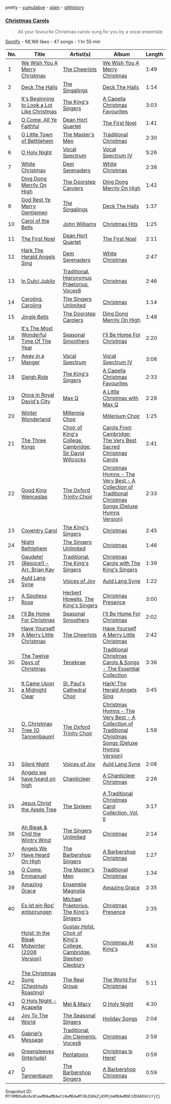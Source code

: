 pretty - [cumulative](/playlists/cumulative/37i9dQZF1DX4jxmdWGk453.md) - [plain](/playlists/plain/37i9dQZF1DX4jxmdWGk453) - [githistory](https://github.githistory.xyz/mackorone/spotify-playlist-archive/blob/main/playlists/plain/37i9dQZF1DX4jxmdWGk453)

### [Christmas Carols](https://open.spotify.com/playlist/37i9dQZF1DX4jxmdWGk453)

> All your favourite Christmas carols sung for you by a vocal ensemble.

[Spotify](https://open.spotify.com/user/spotify) - 98,166 likes - 47 songs - 1 hr 55 min

| No. | Title | Artist(s) | Album | Length |
|---|---|---|---|---|
| 1 | [We Wish You A Merry Christmas](https://open.spotify.com/track/64LKCeijm5ydFSO62qJnUp) | [The Cheerlots](https://open.spotify.com/artist/3kfyIzUTGqonAHgFFbAarY) | [We Wish You A Merry Christmas](https://open.spotify.com/album/6KjjXdtTCIZAy28qykBqyj) | 1:49 |
| 2 | [Deck The Halls](https://open.spotify.com/track/1DTBjVx4q0UTFbLsxegYeq) | [The Singalings](https://open.spotify.com/artist/0hlpR1fY7s9T6D0irIl3t9) | [Deck The Halls](https://open.spotify.com/album/0tyZZuSAFjQeBMWNUp1oTu) | 1:14 |
| 3 | [It's Beginning to Look a Lot Like Christmas](https://open.spotify.com/track/5tW5DvpRNhYGLVvqJkMFLI) | [The King's Singers](https://open.spotify.com/artist/5lR7yDVN4z9kahOiUSlMhe) | [A Capella Christmas Favourites](https://open.spotify.com/album/4PUNlc0snMF3Bqa8NeWLRk) | 3:03 |
| 4 | [O Come, All Ye Faithful](https://open.spotify.com/track/0v0sjJiYPnin0SCu7t6d3b) | [Dean Hort Quartet](https://open.spotify.com/artist/1C5rovJ0DxYtVAsEWQIQfj) | [The First Noel](https://open.spotify.com/album/5mvwUwNxgqw3NrHCfWr0tp) | 1:41 |
| 5 | [O Little Town of Bethlehem](https://open.spotify.com/track/08aT39SeUbhpGAhXQC94Qu) | [The Master's Men](https://open.spotify.com/artist/3uaKcB7uDejFLUSGYxs5bM) | [Traditional Christmas](https://open.spotify.com/album/5K5lN54zQk4TLtVEnXuYjF) | 2:30 |
| 6 | [O Holy Night](https://open.spotify.com/track/11L4qicJIXU1fFok7jrbhg) | [Vocal Spectrum](https://open.spotify.com/artist/20nWuvMfCct9xv73hRYO7O) | [Vocal Spectrum IV](https://open.spotify.com/album/0E21cs5wAEjqUINJtaJPKn) | 5:26 |
| 7 | [White Christmas](https://open.spotify.com/track/4QtlzS8gUPjcKaLTtHSSXO) | [Dem Serenaders](https://open.spotify.com/artist/51qhTwyB1RXpyfeJFGo9Pf) | [White Christmas](https://open.spotify.com/album/52gytnvgIzhZOeaRbOMqbx) | 2:38 |
| 8 | [Ding Dong Merrily On High](https://open.spotify.com/track/6uxtsYeGygwrhmobg96Hkq) | [The Doorstep Carolers](https://open.spotify.com/artist/4Y2CAf3w4WZ81gIXWJbxrF) | [Ding Dong Merrily On High](https://open.spotify.com/album/6lGpdC69lL8JtJXaQUxOBk) | 1:42 |
| 9 | [God Rest Ye Merry Gentlemen](https://open.spotify.com/track/1Vo6iMsQECNmLbuayuLTe9) | [The Singalings](https://open.spotify.com/artist/0hlpR1fY7s9T6D0irIl3t9) | [Deck The Halls](https://open.spotify.com/album/0tyZZuSAFjQeBMWNUp1oTu) | 1:37 |
| 10 | [Carol of the Bells](https://open.spotify.com/track/0oEBvSzYp0aS7Obdus1RGm) | [John Williams](https://open.spotify.com/artist/3dRfiJ2650SZu6GbydcHNb) | [Christmas Hits](https://open.spotify.com/album/2ojsnLAKwDMT0k3sU0ur0x) | 1:25 |
| 11 | [The First Noel](https://open.spotify.com/track/2q3NNQqn8DaehA2M0qyKHT) | [Dean Hort Quartet](https://open.spotify.com/artist/1C5rovJ0DxYtVAsEWQIQfj) | [The First Noel](https://open.spotify.com/album/5mvwUwNxgqw3NrHCfWr0tp) | 2:11 |
| 12 | [Hark The Herald Angels Sing](https://open.spotify.com/track/11DnrwrDAEiHP7NSh3ZKeL) | [Dem Serenaders](https://open.spotify.com/artist/51qhTwyB1RXpyfeJFGo9Pf) | [White Christmas](https://open.spotify.com/album/52gytnvgIzhZOeaRbOMqbx) | 2:47 |
| 13 | [In Dulci Jubilo](https://open.spotify.com/track/1VaSpQqQzZqcZd7jmTPujm) | [Traditional](https://open.spotify.com/artist/1U5zgr455OGyIkLNXvDdrf), [Hieronymus Praetorius](https://open.spotify.com/artist/0qhXxhrdfb30pOHmuDynuB), [Voces8](https://open.spotify.com/artist/32nW8kGbs65y8CSlIvREuc) | [Christmas](https://open.spotify.com/album/2aIQA8i1ajdEOdHKKiISp4) | 2:46 |
| 14 | [Caroling, Caroling](https://open.spotify.com/track/4nw3U7GXcJrkK090vniuTp) | [The Singers Unlimited](https://open.spotify.com/artist/3RsROIs1zuuC3lwIdhJ0if) | [Christmas](https://open.spotify.com/album/6oRVPUG1H8dm915S12d5PP) | 1:14 |
| 15 | [Jingle Bells](https://open.spotify.com/track/1t75I28JVFBPJ8Zzc15kbY) | [The Doorstep Carolers](https://open.spotify.com/artist/4Y2CAf3w4WZ81gIXWJbxrF) | [Ding Dong Merrily On High](https://open.spotify.com/album/6lGpdC69lL8JtJXaQUxOBk) | 1:48 |
| 16 | [It's The Most Wonderful Time Of The Year](https://open.spotify.com/track/666PAGBm6Qc5nXrIiYCyYH) | [Seasonal Smoothers](https://open.spotify.com/artist/02IYD7NORepp82HZMGvo0z) | [I'll Be Home For Christmas](https://open.spotify.com/album/5ml3IWHPa2eim1Gy6AxyG3) | 2:20 |
| 17 | [Away in a Manger](https://open.spotify.com/track/4MzxDz2ZfG0cDgVvpQoCo8) | [Vocal Spectrum](https://open.spotify.com/artist/20nWuvMfCct9xv73hRYO7O) | [Vocal Spectrum IV](https://open.spotify.com/album/0E21cs5wAEjqUINJtaJPKn) | 3:08 |
| 18 | [Sleigh Ride](https://open.spotify.com/track/37BPychMbzTDxPrXJvYNZy) | [The King's Singers](https://open.spotify.com/artist/5lR7yDVN4z9kahOiUSlMhe) | [A Capella Christmas Favourites](https://open.spotify.com/album/4PUNlc0snMF3Bqa8NeWLRk) | 2:33 |
| 19 | [Once in Royal David's City](https://open.spotify.com/track/5OS20K9GSq5BmD8VVQx1cw) | [Max Q](https://open.spotify.com/artist/7kVEBxCLB5kx4N67nkHe8t) | [A Little Christmas with Max Q](https://open.spotify.com/album/4NPHVSL6GKwBF357X4rWJ3) | 2:28 |
| 20 | [Winter Wonderland](https://open.spotify.com/track/03hoxhb9QTw2jMyxlC05fM) | [Millennia Choir](https://open.spotify.com/artist/0DYyjQ07NlZcMysO4UEN9R) | [Millenium Choir](https://open.spotify.com/album/08RVRU04laKLl3Lw3SNI3f) | 1:25 |
| 21 | [The Three Kings](https://open.spotify.com/track/6bhFHkgnEmOIVGFFOdvzqF) | [Choir of King's College, Cambridge](https://open.spotify.com/artist/0f3PsS9IQ6whvNMFFKnpjl), [Sir David Willcocks](https://open.spotify.com/artist/3adMGKhs0hyGuTVpe7hnqC) | [Carols From Cambridge: The Very Best Sacred Christmas Carols](https://open.spotify.com/album/0J5mxoyU8lNsqPmepDLvmu) | 2:41 |
| 22 | [Good King Wenceslas](https://open.spotify.com/track/7bVCSdxKp3KXF2JKYvyxyu) | [The Oxford Trinity Choir](https://open.spotify.com/artist/3r3EF4IUivV9v7HYln1YzB) | [Christmas Hymns \- The Very Best \- A Collection of Traditional Christmas Songs \(Deluxe Hymns Version\)](https://open.spotify.com/album/0AHs8EwSL5VTHEEeMIgRAk) | 2:33 |
| 23 | [Coventry Carol](https://open.spotify.com/track/6iH1hoWKx05YrcQCdRyKy5) | [The King's Singers](https://open.spotify.com/artist/5lR7yDVN4z9kahOiUSlMhe) | [Christmas](https://open.spotify.com/album/15qZMxWCRTbHwKss2qdyPy) | 2:45 |
| 24 | [Night Bethlehem](https://open.spotify.com/track/3tm6QsjRX7Zv52aWeRUyS7) | [The Singers Unlimited](https://open.spotify.com/artist/3RsROIs1zuuC3lwIdhJ0if) | [Christmas](https://open.spotify.com/album/6oRVPUG1H8dm915S12d5PP) | 1:46 |
| 25 | [Gaudete! \(Rejoice!\) \- Arr\. Brian Kay](https://open.spotify.com/track/6SsNhymnlwsdS5MQRhiZal) | [Traditional](https://open.spotify.com/artist/1U5zgr455OGyIkLNXvDdrf), [The King's Singers](https://open.spotify.com/artist/5lR7yDVN4z9kahOiUSlMhe) | [Christmas Carols with The King's Singers](https://open.spotify.com/album/4a7m1G7BReF2HwxKIPD0Xk) | 1:39 |
| 26 | [Auld Lang Syne](https://open.spotify.com/track/53yOxDMXJzt78YH6WE8Tp9) | [Voices of Joy](https://open.spotify.com/artist/1qjsaKVUHUL768TUvVgs8l) | [Auld Lang Syne](https://open.spotify.com/album/3FN9LRHRBLlLM2uE2LpRJy) | 1:22 |
| 27 | [A Spotless Rose](https://open.spotify.com/track/3ePwHfQZXaHPPrChaYATZt) | [Herbert Howells](https://open.spotify.com/artist/0Artcj84fSLUN93JectewP), [The King's Singers](https://open.spotify.com/artist/5lR7yDVN4z9kahOiUSlMhe) | [Christmas Presence](https://open.spotify.com/album/1xGSHVD5al3Jh6KnCY3D4b) | 3:00 |
| 28 | [I'll Be Home For Christmas](https://open.spotify.com/track/4V5oho3T26HQ6VPAuh94gL) | [Seasonal Smoothers](https://open.spotify.com/artist/02IYD7NORepp82HZMGvo0z) | [I'll Be Home For Christmas](https://open.spotify.com/album/5ml3IWHPa2eim1Gy6AxyG3) | 2:02 |
| 29 | [Have Yourself A Merry Little Christmas](https://open.spotify.com/track/3qdAy59rXgtUvZTWvm6v8d) | [The Cheerlots](https://open.spotify.com/artist/3kfyIzUTGqonAHgFFbAarY) | [Have Yourself A Merry Little Christmas](https://open.spotify.com/album/4MlaAjpoPEOdigaO6rXYrg) | 2:42 |
| 30 | [The Twelve Days of Christmas](https://open.spotify.com/track/3AUIIqiM46wZTA7kxmeRPq) | [Tenebrae](https://open.spotify.com/artist/0vUnn6Eje2O5yxEj35touD) | [Traditional Christmas Carols & Songs \- The Essential Collection](https://open.spotify.com/album/2dxoNtDnzAQDMkyipJceIl) | 3:36 |
| 31 | [It Came Upon a Midnight Clear](https://open.spotify.com/track/15a0x2nKnbgKZ8KaiH4ny4) | [St\. Paul's Cathedral Choir](https://open.spotify.com/artist/4Psmt0Ic0BpoXNg5skm46Q) | [Hark! The Herald Angels Sing](https://open.spotify.com/album/3qnl7vvIjow4WCe2Bl9prX) | 3:45 |
| 32 | [O, Christmas Tree \(O Tannenbaum\)](https://open.spotify.com/track/2lyJrx5U3E7E6NeMFv2Kxz) | [The Oxford Trinity Choir](https://open.spotify.com/artist/3r3EF4IUivV9v7HYln1YzB) | [Christmas Hymns \- The Very Best \- A Collection of Traditional Christmas Songs \(Deluxe Hymns Version\)](https://open.spotify.com/album/0AHs8EwSL5VTHEEeMIgRAk) | 1:58 |
| 33 | [Silent Night](https://open.spotify.com/track/0uPVaufjRTytQ15pETZTDS) | [Voices of Joy](https://open.spotify.com/artist/1qjsaKVUHUL768TUvVgs8l) | [Auld Lang Syne](https://open.spotify.com/album/3FN9LRHRBLlLM2uE2LpRJy) | 2:08 |
| 34 | [Angels we have heard on high](https://open.spotify.com/track/5f7tR4cA7Zs9XdiO04B8NY) | [Chanticleer](https://open.spotify.com/artist/4p6DfIA6NnKmWeRgDJPLT0) | [A Chanticleer Christmas](https://open.spotify.com/album/5uUkH1mxB6ao9asc7LmmcK) | 2:26 |
| 35 | [Jesus Christ the Apple Tree](https://open.spotify.com/track/5HHtgGH5XwCfhjDo7I9EAo) | [The Sixteen](https://open.spotify.com/artist/5y9NnD1AZPcBVbDluRgiXS) | [A Traditional Christmas Carol Collection, Vol\. II](https://open.spotify.com/album/7gVtoqma3finMEnqIpDq5Y) | 3:17 |
| 36 | [Ah Bleak & Chill the Wintry Wind](https://open.spotify.com/track/1du4GUS4RpPKAf1KpRpqGY) | [The Singers Unlimited](https://open.spotify.com/artist/3RsROIs1zuuC3lwIdhJ0if) | [Christmas](https://open.spotify.com/album/6oRVPUG1H8dm915S12d5PP) | 2:14 |
| 37 | [Angels We Have Heard On High](https://open.spotify.com/track/6ZJkb880rS8K7vV7fF6G8K) | [The Barbershop Singers](https://open.spotify.com/artist/2ihbqMC5FLIURCSTBvsQed) | [A Barbershop Christmas](https://open.spotify.com/album/0sra8b07OvY3gfezNtToSf) | 1:27 |
| 38 | [O Come, Emmanuel](https://open.spotify.com/track/0qTC6qO2CjO3Iu14kcm3yz) | [The Master's Men](https://open.spotify.com/artist/3uaKcB7uDejFLUSGYxs5bM) | [Traditional Christmas](https://open.spotify.com/album/5K5lN54zQk4TLtVEnXuYjF) | 1:34 |
| 39 | [Amazing Grace](https://open.spotify.com/track/1L1GHbYBHbKLOVAzBhGMTX) | [Ensemble Magnolia](https://open.spotify.com/artist/0ZdxZ04WHp2xnjhGdvDPrQ) | [Amazing Grace](https://open.spotify.com/album/6bSmzuJBqGCfBrq6nxFfTB) | 2:35 |
| 40 | [Es ist ein Ros’ entsprungen](https://open.spotify.com/track/0r5JI9ZsG495DXCtnqYp9A) | [Michael Praetorius](https://open.spotify.com/artist/0OTPgUKkDp058dC3czXFM2), [The King's Singers](https://open.spotify.com/artist/5lR7yDVN4z9kahOiUSlMhe) | [Christmas Presence](https://open.spotify.com/album/1xGSHVD5al3Jh6KnCY3D4b) | 2:35 |
| 41 | [Holst: In the Bleak Midwinter \(2008 Version\)](https://open.spotify.com/track/73qlV0uB22V8FaBRJch9yj) | [Gustav Holst](https://open.spotify.com/artist/5B7uXBeLc2TkR5Jk23qKIZ), [Choir of King's College, Cambridge](https://open.spotify.com/artist/0f3PsS9IQ6whvNMFFKnpjl), [Stephen Cleobury](https://open.spotify.com/artist/0ugRf6ECGBFRCHlv9iG1No) | [Christmas At King's](https://open.spotify.com/album/4hjLcbcLZVJN7twx4sMaYe) | 4:50 |
| 42 | [The Christmas Song \(Chestnuts Roasting\)](https://open.spotify.com/track/50rROXBrkI47R1yd8uHPWy) | [The Real Group](https://open.spotify.com/artist/4EIXOUTnf8Gtbk2kq4LYNK) | [The World For Christmas](https://open.spotify.com/album/436UoH1iPqAScPS84usYOM) | 5:11 |
| 43 | [O Holy Night \- Acapella](https://open.spotify.com/track/4h3DVUQyLeA4g6RaCkGaD6) | [Mel & Macy](https://open.spotify.com/artist/332dMuxyefYaTqoo3k7oVk) | [O Holy Night](https://open.spotify.com/album/1hBZmVyxC8dHxPZpzL7Zwu) | 4:30 |
| 44 | [Joy To The World](https://open.spotify.com/track/6B02IyJebCQknVIIT9K3eL) | [The Seasonal Singers](https://open.spotify.com/artist/5WHHG2CE0jbiLXiQZPm2fO) | [Holiday Songs](https://open.spotify.com/album/0WsyaxYre2udKrLLppHVm8) | 2:04 |
| 45 | [Gabriel’s Message](https://open.spotify.com/track/0bz2vR4AH6vd6kYwkyZwaC) | [Traditional](https://open.spotify.com/artist/1U5zgr455OGyIkLNXvDdrf), [Jim Clements](https://open.spotify.com/artist/4M0hUqk2VcFExFiccHy10H), [Voces8](https://open.spotify.com/artist/32nW8kGbs65y8CSlIvREuc) | [Christmas](https://open.spotify.com/album/2aIQA8i1ajdEOdHKKiISp4) | 2:59 |
| 46 | [Greensleeves \(Interlude\)](https://open.spotify.com/track/2Qw29GIlHVTSi9qwhel6tp) | [Pentatonix](https://open.spotify.com/artist/26AHtbjWKiwYzsoGoUZq53) | [Christmas Is Here!](https://open.spotify.com/album/6thZNGX8hUVSjUrqJgPB9b) | 0:59 |
| 47 | [O Tannenbaum](https://open.spotify.com/track/1cU1C2UyM7Os13XKI8SQPz) | [The Barbershop Singers](https://open.spotify.com/artist/2ihbqMC5FLIURCSTBvsQed) | [A Barbershop Christmas](https://open.spotify.com/album/0sra8b07OvY3gfezNtToSf) | 0:59 |

Snapshot ID: `MTY0MDEwNzAxOCwwMDAwMDAwYzAwMDAwMTdkZGRmZjA5MjUwMDAwMDE3ZDA0OGYzYjZj`